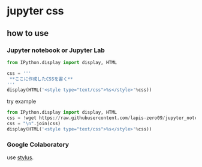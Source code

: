# jupyter css

## how to use

### Jupyter notebook or Jupyter Lab

```python
from IPython.display import display, HTML

css = '''
 **ここに作成したCSSを書く**
'''
display(HTML('<style type="text/css">%s</style>'%css))
```

try example

```python
from IPython.display import display, HTML
css = !wget https://raw.githubusercontent.com/lapis-zero09/jupyter_notebook_tips/master/css/jupyter_notebook/monokai.css -q -O -
css = "\n".join(css)
display(HTML('<style type="text/css">%s</style>'%css))
```

### Google Colaboratory

use [stylus](https://add0n.com/stylus.html).
